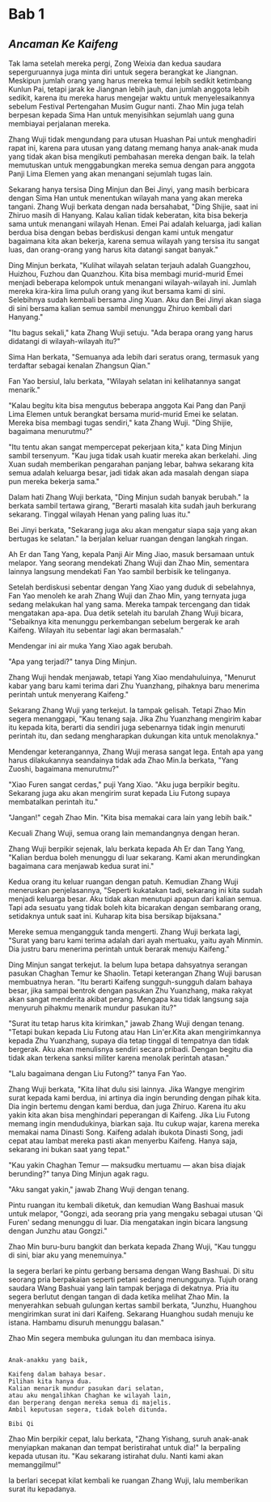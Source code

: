 
# Bab 1
## *Ancaman Ke Kaifeng*

Tak lama setelah mereka pergi, Zong Weixia dan kedua saudara seperguruannya juga minta diri untuk segera berangkat ke Jiangnan. Meskipun jumlah orang yang harus mereka temui lebih sedikit ketimbang Kunlun Pai, tetapi jarak ke Jiangnan lebih jauh, dan jumlah anggota lebih sedikit, karena itu mereka harus mengejar waktu untuk menyelesaikannya sebelum Festival Pertengahan Musim Gugur nanti. Zhao Min juga telah berpesan kepada Sima Han untuk menyisihkan sejumlah uang guna membiayai perjalanan mereka.

Zhang Wuji tidak mengundang para utusan Huashan Pai untuk menghadiri rapat ini, karena para utusan yang datang memang hanya anak-anak muda yang tidak akan bisa mengikuti pembahasan mereka dengan baik. Ia telah memutuskan untuk menggabungkan mereka semua dengan para anggota Panji Lima Elemen yang akan menangani sejumlah tugas lain.

Sekarang hanya tersisa Ding Minjun dan Bei Jinyi, yang masih berbicara dengan Sima Han untuk menentukan wilayah mana yang akan mereka tangani. Zhang Wuji berkata dengan nada bersahabat, "Ding Shijie, saat ini Zhiruo masih di Hanyang. Kalau kalian tidak keberatan, kita bisa bekerja sama untuk menangani wilayah Henan. Emei Pai adalah keluarga, jadi kalian berdua bisa dengan bebas berdiskusi dengan kami untuk mengatur bagaimana kita akan bekerja, karena semua wilayah yang tersisa itu sangat luas, dan orang-orang yang harus kita datangi sangat banyak."

Ding Minjun berkata, "Kulihat wilayah selatan terjauh adalah Guangzhou, Huizhou, Fuzhou dan Quanzhou. Kita bisa membagi murid-murid Emei menjadi beberapa kelompok untuk menangani wilayah-wilayah ini. Jumlah mereka kira-kira lima puluh orang yang ikut bersama kami di sini. Selebihnya sudah kembali bersama Jing Xuan. Aku dan Bei Jinyi akan siaga di sini bersama kalian semua sambil menunggu Zhiruo kembali dari Hanyang."

"Itu bagus sekali," kata Zhang Wuji setuju. "Ada berapa orang yang harus didatangi di wilayah-wilayah itu?"

Sima Han berkata, "Semuanya ada lebih dari seratus orang, termasuk yang terdaftar sebagai kenalan Zhangsun Qian."

Fan Yao bersiul, lalu berkata, "Wilayah selatan ini kelihatannya sangat menarik."

"Kalau begitu kita bisa mengutus beberapa anggota Kai Pang dan Panji Lima Elemen untuk berangkat bersama murid-murid Emei ke selatan. Mereka bisa membagi tugas sendiri," kata Zhang Wuji. "Ding Shijie, bagaimana menurutmu?"

"Itu tentu akan sangat mempercepat pekerjaan kita," kata Ding Minjun sambil tersenyum. "Kau juga tidak usah kuatir mereka akan berkelahi. Jing Xuan sudah memberikan pengarahan panjang lebar, bahwa sekarang kita semua adalah keluarga besar, jadi tidak akan ada masalah dengan siapa pun mereka bekerja sama."

Dalam hati Zhang Wuji berkata, "Ding Minjun sudah banyak berubah." Ia berkata sambil tertawa girang, "Berarti masalah kita sudah jauh berkurang sekarang. Tinggal wilayah Henan yang paling luas itu."

Bei Jinyi berkata, "Sekarang juga aku akan mengatur siapa saja yang akan bertugas ke selatan." Ia berjalan keluar ruangan dengan langkah ringan.

Ah Er dan Tang Yang, kepala Panji Air Ming Jiao, masuk bersamaan untuk melapor. Yang seorang mendekati Zhang Wuji dan Zhao Min, sementara lainnya langsung mendekati Fan Yao sambil berbisik ke telinganya.

Setelah berdiskusi sebentar dengan Yang Xiao yang duduk di sebelahnya, Fan Yao menoleh ke arah Zhang Wuji dan Zhao Min, yang ternyata juga sedang melakukan hal yang sama. Mereka tampak tercengang dan tidak mengatakan apa-apa. Dua detik setelah itu barulah Zhang Wuji bicara, "Sebaiknya kita menunggu perkembangan sebelum bergerak ke arah Kaifeng. Wilayah itu sebentar lagi akan bermasalah."

Mendengar ini air muka Yang Xiao agak berubah. 

"Apa yang terjadi?" tanya Ding Minjun.

Zhang Wuji hendak menjawab, tetapi Yang Xiao mendahuluinya, "Menurut kabar yang baru kami terima dari Zhu Yuanzhang, pihaknya baru menerima perintah untuk menyerang Kaifeng."

Sekarang Zhang Wuji yang terkejut. Ia tampak gelisah. Tetapi Zhao Min segera menanggapi, "Kau tenang saja. Jika Zhu Yuanzhang mengirim kabar itu kepada kita, berarti dia sendiri juga sebenarnya tidak ingin menuruti perintah itu, dan sedang mengharapkan dukungan kita untuk menolaknya."

Mendengar keterangannya, Zhang Wuji merasa sangat lega. Entah apa yang harus dilakukannya seandainya tidak ada Zhao Min.Ia berkata, "Yang Zuoshi, bagaimana menurutmu?"

"Xiao Furen sangat cerdas," puji Yang Xiao. "Aku juga berpikir begitu. Sekarang juga aku akan mengirim surat kepada Liu Futong supaya membatalkan perintah itu."

"Jangan!" cegah Zhao Min. "Kita bisa memakai cara lain yang lebih baik."

Kecuali Zhang Wuji, semua orang lain memandangnya dengan heran.

Zhang Wuji berpikir sejenak, lalu berkata kepada Ah Er dan Tang Yang, "Kalian berdua boleh menunggu di luar sekarang. Kami akan merundingkan bagaimana cara menjawab kedua surat ini."

Kedua orang itu keluar ruangan dengan patuh. Kemudian Zhang Wuji meneruskan penjelasannya, "Seperti kukatakan tadi, sekarang ini kita sudah menjadi keluarga besar. Aku tidak akan menutupi apapun dari kalian semua. Tapi ada sesuatu yang tidak boleh kita bicarakan dengan sembarang orang, setidaknya untuk saat ini. Kuharap kita bisa bersikap bijaksana."

Mereke semua mengangguk tanda mengerti. Zhang Wuji berkata lagi, "Surat yang baru kami terima adalah dari ayah mertuaku, yaitu ayah Minmin. Dia justru baru menerima perintah untuk berarak menuju Kaifeng."

Ding Minjun sangat terkejut. Ia belum lupa betapa dahsyatnya serangan pasukan Chaghan Temur ke Shaolin. Tetapi keterangan Zhang Wuji barusan membuatnya heran. "Itu berarti Kaifeng sungguh-sungguh dalam bahaya besar, jika sampai bentrok dengan pasukan Zhu Yuanzhang, maka rakyat akan sangat menderita akibat perang. Mengapa kau tidak langsung saja menyuruh pihakmu menarik mundur pasukan itu?"

"Surat itu tetap harus kita kirimkan," jawab Zhang Wuji dengan tenang. "Tetapi bukan kepada Liu Futong atau Han Lin'er.Kita akan mengirimkannya kepada Zhu Yuanzhang, supaya dia tetap tinggal di tempatnya dan tidak bergerak. Aku akan menulisnya sendiri secara pribadi. Dengan begitu dia tidak akan terkena sanksi militer karena menolak perintah atasan."

"Lalu bagaimana dengan Liu Futong?" tanya Fan Yao.

Zhang Wuji berkata, "Kita lihat dulu sisi lainnya. Jika Wangye mengirim surat kepada kami berdua, ini artinya dia ingin berunding dengan pihak kita. Dia ingin bertemu dengan kami berdua, dan juga Zhiruo. Karena itu aku yakin kita akan bisa menghindari peperangan di Kaifeng. Jika Liu Futong memang ingin mendudukinya, biarkan saja. Itu cukup wajar, karena mereka memakai nama Dinasti Song. Kaifeng adalah ibukota Dinasti Song, jadi cepat atau lambat mereka pasti akan menyerbu Kaifeng. Hanya saja, sekarang ini bukan saat yang tepat."

"Kau yakin Chaghan Temur — maksudku mertuamu — akan bisa diajak berunding?" tanya Ding Minjun agak ragu.

"Aku sangat yakin," jawab Zhang Wuji dengan tenang.

Pintu ruangan itu kembali diketuk, dan kemudian Wang Bashuai masuk untuk melapor, "Gongzi, ada seorang pria yang mengaku sebagai utusan 'Qi Furen' sedang menunggu di luar. Dia mengatakan ingin bicara langsung dengan Junzhu atau Gongzi."

Zhao Min buru-buru bangkit dan berkata kepada Zhang Wuji, "Kau tunggu di sini, biar aku yang menemuinya."

Ia segera berlari ke pintu gerbang bersama dengan Wang Bashuai. Di situ seorang pria berpakaian seperti petani sedang menunggunya. Tujuh orang saudara Wang Bashuai yang lain tampak berjaga di dekatnya. Pria itu segera berlutut dengan tangan di dada ketika melihat Zhao Min. Ia menyerahkan sebuah gulungan kertas sambil berkata, "Junzhu, Huanghou mengirimkan surat ini dari Kaifeng. Sekarang Huanghou sudah menuju ke istana. Hambamu disuruh menunggu balasan."

Zhao Min segera membuka gulungan itu dan membaca isinya.

```text

Anak-anakku yang baik,

Kaifeng dalam bahaya besar. 
Pilihan kita hanya dua. 
Kalian menarik mundur pasukan dari selatan, 
atau aku mengalihkan Chaghan ke wilayah lain,
dan berperang dengan mereka semua di majelis.
Ambil keputusan segera, tidak boleh ditunda.

Bibi Qi

```

Zhao Min berpikir cepat, lalu berkata, "Zhang Yishang, suruh anak-anak menyiapkan makanan dan tempat beristirahat untuk dia!" Ia berpaling kepada utusan itu. "Kau sekarang istirahat dulu. Nanti kami akan memanggilmu!"

Ia berlari secepat kilat kembali ke ruangan Zhang Wuji, lalu memberikan surat itu kepadanya. 
